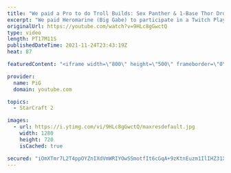 ```yaml
---
title: "We paid a Pro to do Troll Builds: Sex Panther & 1-Base Thor Drop | Twitch Plays Gabe  - StarCraft 2"
excerpt: "We paid Heromarine (Big Gabe) to participate in a Twitch Plays Gabe segment for PiGFest - and he delivered the Sex Panther build even though he didn't even know what it really was LOL. Also pulled off a fun 1-base Thor drop that was sick!  Heromarine's stream: https://www.twitch.tv/heromarine -- 🐷 Main"
originalUrl: https://youtube.com/watch?v=9HLc8gGwctQ
type: video
length: PT17M11S
publishedDateTime: 2021-11-24T23:43:19Z
heat: 87

featuredContent: "<iframe width=\"800\" height=\"500\" frameborder=\"0\" src=\"https://www.youtube.com/embed/9HLc8gGwctQ\" allow=\"accelerometer; autoplay; encrypted-media; gyroscope; picture-in-picture\" allowfullscreen></iframe>"

provider:
  name: PiG
  domain: youtube.com

topics:
  - StarCraft 2

images:
  - url: https://i.ytimg.com/vi/9HLc8gGwctQ/maxresdefault.jpg
    width: 1280
    height: 720
    isCached: true

secured: "iOmXTmr7L2T4ppOYZnIXdVmWRIYOwSSmotfIt6cGqA+9zKtnEuzm1IlIHZ31XkusbG+zq0K8FN2rwsYDi5OvRL8s+5xmdSF8PR3g1x/j1dxfecmbO8/PzuhMeHoTs0LZKJzpP3xCaW+/OTxU1bP4PwmpFI+4vxbdxchGxhYCidGNJ3kDjzMdjT3tsnCEEltTYbP7mPh1R4QlfOsQsG69wUhNkTxiPYJJvDQ/Yfv7gi6g0NaaWrE4cClvLNWEOZQXw9THuSiRGzZEhho0+LlIARG4FaU/n4EGXIgzM3y74YqTk4F2Dc6ZNa2783MFySLkqFutgW01Xu8nn9anWu2Sj2ZSwGK13H0MaE7Vr69EJCTQwbdZB6QHu1tXqGqWksGw+CsXRD5aSXWWAed9ArUrAtVkzt2jzRtcUOTlJfnlIts=;amR+v9xYrm9VUX8+H/RPHA=="
---
```



